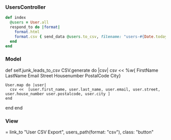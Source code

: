 ### UsersController
```ruby
def index
  @users = User.all
  respond_to do |format|
    format.html
    format.csv { send_data @users.to_csv, filename: "users-#{Date.today}.csv" }
  end
end
```

### Model
def self.junk_leads_to_csv
  CSV.generate do |csv|
    csv << %w{ FirstName LastName Email Street Housenumber PostalCode City}

    User.map do |user|
      csv <<  [user.first_name, user.last_name, user.email, user.street, user.house_number user.postalcode, user.city ]
    end
  end
end

### View
= link_to "User CSV Export", users_path(format: "csv"), class: "button"
